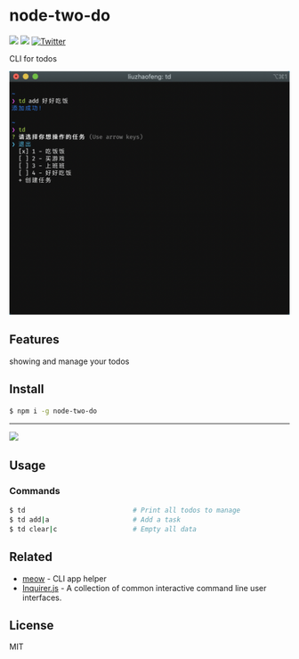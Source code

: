 # node-two-do
[![](https://github.com/fanfoujs/nofan/workflows/Node/badge.svg)](https://github.com/twoheartliu/node-two-do)
[![](https://img.shields.io/github/license/twoheartliu/node-two-do?color=MIT)](https://github.com/fanfoujs/nofan/blob/master/LICENSE)
[![Twitter](https://img.shields.io/twitter/url?color=call&label=liutwoheart&style=social&url=https%3A%2F%2Ftwitter.com%2Fliutwoheart)](https://twitter.com/intent/tweet?text=Wow:&url=https%3A%2F%2Fgithub.com%2Ftwoheartliu%2Fnode-two-do)

CLI for todos

<div align="center"><img src="https://github.com/twoheartliu/node-two-do/blob/master/media/screenshoot.png?raw=true" alt="screenShoot" /></div>

## Features

showing and manage your todos


## Install

```bash
$ npm i -g node-two-do
```

---

<a href="https://www.patreon.com">
	<img src="https://c5.patreon.com/external/logo/become_a_patron_button@2x.png" width="160">
</a>


## Usage

### Commands

```bash
$ td                           # Print all todos to manage
$ td add|a                     # Add a task
$ td clear|c                   # Empty all data
```

## Related

- [meow](https://github.com/sindresorhus/meow) - CLI app helper
- [Inquirer.js](https://github.com/SBoudrias/Inquirer.js) - A collection of common interactive command line user interfaces.

## License

MIT
